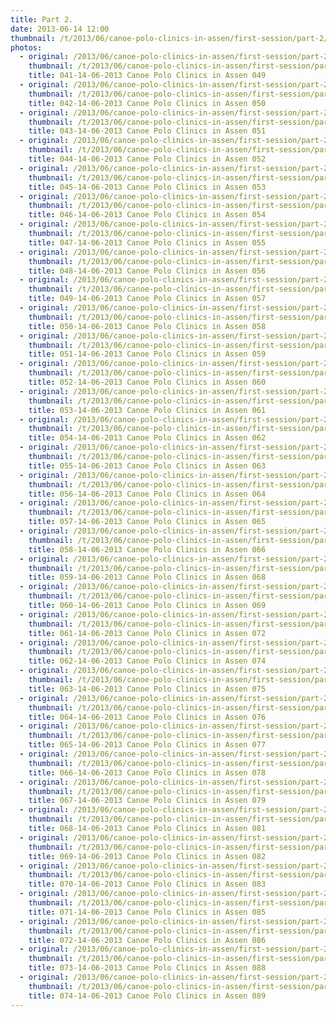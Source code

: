 ```yaml
---
title: Part 2.
date: 2013-06-14 12:00
thumbnail: /t/2013/06/canoe-polo-clinics-in-assen/first-session/part-2/041-14-06-2013-canoe-polo-clinics-in-assen-049.jpg
photos:
  - original: /2013/06/canoe-polo-clinics-in-assen/first-session/part-2/041-14-06-2013-canoe-polo-clinics-in-assen-049.jpg
    thumbnail: /t/2013/06/canoe-polo-clinics-in-assen/first-session/part-2/041-14-06-2013-canoe-polo-clinics-in-assen-049.jpg
    title: 041-14-06-2013 Canoe Polo Clinics in Assen 049
  - original: /2013/06/canoe-polo-clinics-in-assen/first-session/part-2/042-14-06-2013-canoe-polo-clinics-in-assen-050.jpg
    thumbnail: /t/2013/06/canoe-polo-clinics-in-assen/first-session/part-2/042-14-06-2013-canoe-polo-clinics-in-assen-050.jpg
    title: 042-14-06-2013 Canoe Polo Clinics in Assen 050
  - original: /2013/06/canoe-polo-clinics-in-assen/first-session/part-2/043-14-06-2013-canoe-polo-clinics-in-assen-051.jpg
    thumbnail: /t/2013/06/canoe-polo-clinics-in-assen/first-session/part-2/043-14-06-2013-canoe-polo-clinics-in-assen-051.jpg
    title: 043-14-06-2013 Canoe Polo Clinics in Assen 051
  - original: /2013/06/canoe-polo-clinics-in-assen/first-session/part-2/044-14-06-2013-canoe-polo-clinics-in-assen-052.jpg
    thumbnail: /t/2013/06/canoe-polo-clinics-in-assen/first-session/part-2/044-14-06-2013-canoe-polo-clinics-in-assen-052.jpg
    title: 044-14-06-2013 Canoe Polo Clinics in Assen 052
  - original: /2013/06/canoe-polo-clinics-in-assen/first-session/part-2/045-14-06-2013-canoe-polo-clinics-in-assen-053.jpg
    thumbnail: /t/2013/06/canoe-polo-clinics-in-assen/first-session/part-2/045-14-06-2013-canoe-polo-clinics-in-assen-053.jpg
    title: 045-14-06-2013 Canoe Polo Clinics in Assen 053
  - original: /2013/06/canoe-polo-clinics-in-assen/first-session/part-2/046-14-06-2013-canoe-polo-clinics-in-assen-054.jpg
    thumbnail: /t/2013/06/canoe-polo-clinics-in-assen/first-session/part-2/046-14-06-2013-canoe-polo-clinics-in-assen-054.jpg
    title: 046-14-06-2013 Canoe Polo Clinics in Assen 054
  - original: /2013/06/canoe-polo-clinics-in-assen/first-session/part-2/047-14-06-2013-canoe-polo-clinics-in-assen-055.jpg
    thumbnail: /t/2013/06/canoe-polo-clinics-in-assen/first-session/part-2/047-14-06-2013-canoe-polo-clinics-in-assen-055.jpg
    title: 047-14-06-2013 Canoe Polo Clinics in Assen 055
  - original: /2013/06/canoe-polo-clinics-in-assen/first-session/part-2/048-14-06-2013-canoe-polo-clinics-in-assen-056.jpg
    thumbnail: /t/2013/06/canoe-polo-clinics-in-assen/first-session/part-2/048-14-06-2013-canoe-polo-clinics-in-assen-056.jpg
    title: 048-14-06-2013 Canoe Polo Clinics in Assen 056
  - original: /2013/06/canoe-polo-clinics-in-assen/first-session/part-2/049-14-06-2013-canoe-polo-clinics-in-assen-057.jpg
    thumbnail: /t/2013/06/canoe-polo-clinics-in-assen/first-session/part-2/049-14-06-2013-canoe-polo-clinics-in-assen-057.jpg
    title: 049-14-06-2013 Canoe Polo Clinics in Assen 057
  - original: /2013/06/canoe-polo-clinics-in-assen/first-session/part-2/050-14-06-2013-canoe-polo-clinics-in-assen-058.jpg
    thumbnail: /t/2013/06/canoe-polo-clinics-in-assen/first-session/part-2/050-14-06-2013-canoe-polo-clinics-in-assen-058.jpg
    title: 050-14-06-2013 Canoe Polo Clinics in Assen 058
  - original: /2013/06/canoe-polo-clinics-in-assen/first-session/part-2/051-14-06-2013-canoe-polo-clinics-in-assen-059.jpg
    thumbnail: /t/2013/06/canoe-polo-clinics-in-assen/first-session/part-2/051-14-06-2013-canoe-polo-clinics-in-assen-059.jpg
    title: 051-14-06-2013 Canoe Polo Clinics in Assen 059
  - original: /2013/06/canoe-polo-clinics-in-assen/first-session/part-2/052-14-06-2013-canoe-polo-clinics-in-assen-060.jpg
    thumbnail: /t/2013/06/canoe-polo-clinics-in-assen/first-session/part-2/052-14-06-2013-canoe-polo-clinics-in-assen-060.jpg
    title: 052-14-06-2013 Canoe Polo Clinics in Assen 060
  - original: /2013/06/canoe-polo-clinics-in-assen/first-session/part-2/053-14-06-2013-canoe-polo-clinics-in-assen-061.jpg
    thumbnail: /t/2013/06/canoe-polo-clinics-in-assen/first-session/part-2/053-14-06-2013-canoe-polo-clinics-in-assen-061.jpg
    title: 053-14-06-2013 Canoe Polo Clinics in Assen 061
  - original: /2013/06/canoe-polo-clinics-in-assen/first-session/part-2/054-14-06-2013-canoe-polo-clinics-in-assen-062.jpg
    thumbnail: /t/2013/06/canoe-polo-clinics-in-assen/first-session/part-2/054-14-06-2013-canoe-polo-clinics-in-assen-062.jpg
    title: 054-14-06-2013 Canoe Polo Clinics in Assen 062
  - original: /2013/06/canoe-polo-clinics-in-assen/first-session/part-2/055-14-06-2013-canoe-polo-clinics-in-assen-063.jpg
    thumbnail: /t/2013/06/canoe-polo-clinics-in-assen/first-session/part-2/055-14-06-2013-canoe-polo-clinics-in-assen-063.jpg
    title: 055-14-06-2013 Canoe Polo Clinics in Assen 063
  - original: /2013/06/canoe-polo-clinics-in-assen/first-session/part-2/056-14-06-2013-canoe-polo-clinics-in-assen-064.jpg
    thumbnail: /t/2013/06/canoe-polo-clinics-in-assen/first-session/part-2/056-14-06-2013-canoe-polo-clinics-in-assen-064.jpg
    title: 056-14-06-2013 Canoe Polo Clinics in Assen 064
  - original: /2013/06/canoe-polo-clinics-in-assen/first-session/part-2/057-14-06-2013-canoe-polo-clinics-in-assen-065.jpg
    thumbnail: /t/2013/06/canoe-polo-clinics-in-assen/first-session/part-2/057-14-06-2013-canoe-polo-clinics-in-assen-065.jpg
    title: 057-14-06-2013 Canoe Polo Clinics in Assen 065
  - original: /2013/06/canoe-polo-clinics-in-assen/first-session/part-2/058-14-06-2013-canoe-polo-clinics-in-assen-066.jpg
    thumbnail: /t/2013/06/canoe-polo-clinics-in-assen/first-session/part-2/058-14-06-2013-canoe-polo-clinics-in-assen-066.jpg
    title: 058-14-06-2013 Canoe Polo Clinics in Assen 066
  - original: /2013/06/canoe-polo-clinics-in-assen/first-session/part-2/059-14-06-2013-canoe-polo-clinics-in-assen-068.jpg
    thumbnail: /t/2013/06/canoe-polo-clinics-in-assen/first-session/part-2/059-14-06-2013-canoe-polo-clinics-in-assen-068.jpg
    title: 059-14-06-2013 Canoe Polo Clinics in Assen 068
  - original: /2013/06/canoe-polo-clinics-in-assen/first-session/part-2/060-14-06-2013-canoe-polo-clinics-in-assen-069.jpg
    thumbnail: /t/2013/06/canoe-polo-clinics-in-assen/first-session/part-2/060-14-06-2013-canoe-polo-clinics-in-assen-069.jpg
    title: 060-14-06-2013 Canoe Polo Clinics in Assen 069
  - original: /2013/06/canoe-polo-clinics-in-assen/first-session/part-2/061-14-06-2013-canoe-polo-clinics-in-assen-072.jpg
    thumbnail: /t/2013/06/canoe-polo-clinics-in-assen/first-session/part-2/061-14-06-2013-canoe-polo-clinics-in-assen-072.jpg
    title: 061-14-06-2013 Canoe Polo Clinics in Assen 072
  - original: /2013/06/canoe-polo-clinics-in-assen/first-session/part-2/062-14-06-2013-canoe-polo-clinics-in-assen-074.jpg
    thumbnail: /t/2013/06/canoe-polo-clinics-in-assen/first-session/part-2/062-14-06-2013-canoe-polo-clinics-in-assen-074.jpg
    title: 062-14-06-2013 Canoe Polo Clinics in Assen 074
  - original: /2013/06/canoe-polo-clinics-in-assen/first-session/part-2/063-14-06-2013-canoe-polo-clinics-in-assen-075.jpg
    thumbnail: /t/2013/06/canoe-polo-clinics-in-assen/first-session/part-2/063-14-06-2013-canoe-polo-clinics-in-assen-075.jpg
    title: 063-14-06-2013 Canoe Polo Clinics in Assen 075
  - original: /2013/06/canoe-polo-clinics-in-assen/first-session/part-2/064-14-06-2013-canoe-polo-clinics-in-assen-076.jpg
    thumbnail: /t/2013/06/canoe-polo-clinics-in-assen/first-session/part-2/064-14-06-2013-canoe-polo-clinics-in-assen-076.jpg
    title: 064-14-06-2013 Canoe Polo Clinics in Assen 076
  - original: /2013/06/canoe-polo-clinics-in-assen/first-session/part-2/065-14-06-2013-canoe-polo-clinics-in-assen-077.jpg
    thumbnail: /t/2013/06/canoe-polo-clinics-in-assen/first-session/part-2/065-14-06-2013-canoe-polo-clinics-in-assen-077.jpg
    title: 065-14-06-2013 Canoe Polo Clinics in Assen 077
  - original: /2013/06/canoe-polo-clinics-in-assen/first-session/part-2/066-14-06-2013-canoe-polo-clinics-in-assen-078.jpg
    thumbnail: /t/2013/06/canoe-polo-clinics-in-assen/first-session/part-2/066-14-06-2013-canoe-polo-clinics-in-assen-078.jpg
    title: 066-14-06-2013 Canoe Polo Clinics in Assen 078
  - original: /2013/06/canoe-polo-clinics-in-assen/first-session/part-2/067-14-06-2013-canoe-polo-clinics-in-assen-079.jpg
    thumbnail: /t/2013/06/canoe-polo-clinics-in-assen/first-session/part-2/067-14-06-2013-canoe-polo-clinics-in-assen-079.jpg
    title: 067-14-06-2013 Canoe Polo Clinics in Assen 079
  - original: /2013/06/canoe-polo-clinics-in-assen/first-session/part-2/068-14-06-2013-canoe-polo-clinics-in-assen-081.jpg
    thumbnail: /t/2013/06/canoe-polo-clinics-in-assen/first-session/part-2/068-14-06-2013-canoe-polo-clinics-in-assen-081.jpg
    title: 068-14-06-2013 Canoe Polo Clinics in Assen 081
  - original: /2013/06/canoe-polo-clinics-in-assen/first-session/part-2/069-14-06-2013-canoe-polo-clinics-in-assen-082.jpg
    thumbnail: /t/2013/06/canoe-polo-clinics-in-assen/first-session/part-2/069-14-06-2013-canoe-polo-clinics-in-assen-082.jpg
    title: 069-14-06-2013 Canoe Polo Clinics in Assen 082
  - original: /2013/06/canoe-polo-clinics-in-assen/first-session/part-2/070-14-06-2013-canoe-polo-clinics-in-assen-083.jpg
    thumbnail: /t/2013/06/canoe-polo-clinics-in-assen/first-session/part-2/070-14-06-2013-canoe-polo-clinics-in-assen-083.jpg
    title: 070-14-06-2013 Canoe Polo Clinics in Assen 083
  - original: /2013/06/canoe-polo-clinics-in-assen/first-session/part-2/071-14-06-2013-canoe-polo-clinics-in-assen-085.jpg
    thumbnail: /t/2013/06/canoe-polo-clinics-in-assen/first-session/part-2/071-14-06-2013-canoe-polo-clinics-in-assen-085.jpg
    title: 071-14-06-2013 Canoe Polo Clinics in Assen 085
  - original: /2013/06/canoe-polo-clinics-in-assen/first-session/part-2/072-14-06-2013-canoe-polo-clinics-in-assen-086.jpg
    thumbnail: /t/2013/06/canoe-polo-clinics-in-assen/first-session/part-2/072-14-06-2013-canoe-polo-clinics-in-assen-086.jpg
    title: 072-14-06-2013 Canoe Polo Clinics in Assen 086
  - original: /2013/06/canoe-polo-clinics-in-assen/first-session/part-2/073-14-06-2013-canoe-polo-clinics-in-assen-088.jpg
    thumbnail: /t/2013/06/canoe-polo-clinics-in-assen/first-session/part-2/073-14-06-2013-canoe-polo-clinics-in-assen-088.jpg
    title: 073-14-06-2013 Canoe Polo Clinics in Assen 088
  - original: /2013/06/canoe-polo-clinics-in-assen/first-session/part-2/074-14-06-2013-canoe-polo-clinics-in-assen-089.jpg
    thumbnail: /t/2013/06/canoe-polo-clinics-in-assen/first-session/part-2/074-14-06-2013-canoe-polo-clinics-in-assen-089.jpg
    title: 074-14-06-2013 Canoe Polo Clinics in Assen 089
---
```

